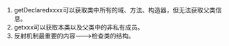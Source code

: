 1. getDeclaredxxxx可以获取类中所有的域、方法、构造器，但无法获取父类信息。
2. getxxx可以获取本类以及父类中的非私有成员。
3. 反射机制最重要的内容--->检查类的结构。








